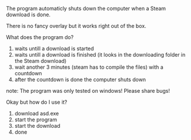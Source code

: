 The program automaticly shuts down the computer when a Steam download is done.


There is no fancy overlay but it works right out of the box.

What does the program do?
1. waits untill a download is started
2. waits untill a download is finished (it looks in the downloading folder in the Steam download)
3. wait another 3 minutes (steam has to compile the files) with a countdown
4. after the countdown is done the computer shuts down

note:
The program was only tested on windows!
Please share bugs!

Okay but how do I use it?
1. download asd.exe
2. start the program
3. start the download
4. done

